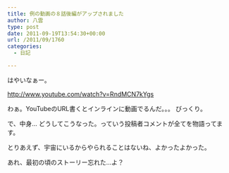 ```yaml
---
title: 例の動画の８話後編がアップされました
author: 八雲
type: post
date: 2011-09-19T13:54:30+00:00
url: /2011/09/1760
categories:
  - 日記

---
```

はやいなぁー。
  
<http://www.youtube.com/watch?v=RndMCN7kYgs>
  
<!--more-->


  
わぁ。YouTubeのURL書くとインラインに動画でるんだ。。。 びっくり。

で、中身… どうしてこうなった。っていう投稿者コメントが全てを物語ってます。
  
とりあえず、宇宙にいるからやられることはないね、よかったよかった。
  
あれ、最初の頃のストーリー忘れた…よ？